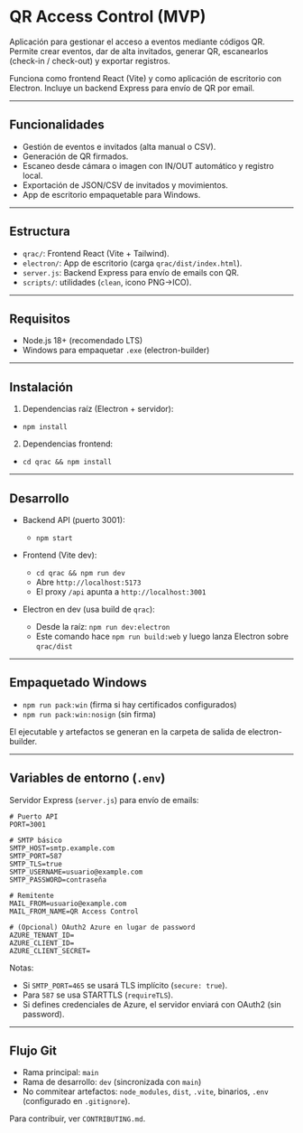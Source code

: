 # QR Access Control (MVP)

Aplicación para gestionar el acceso a eventos mediante códigos QR. Permite crear eventos, dar de alta invitados, generar QR, escanearlos (check-in / check-out) y exportar registros.

Funciona como frontend React (Vite) y como aplicación de escritorio con Electron. Incluye un backend Express para envío de QR por email.

---

## Funcionalidades

- Gestión de eventos e invitados (alta manual o CSV).
- Generación de QR firmados.
- Escaneo desde cámara o imagen con IN/OUT automático y registro local.
- Exportación de JSON/CSV de invitados y movimientos.
- App de escritorio empaquetable para Windows.

---

## Estructura

- `qrac/`: Frontend React (Vite + Tailwind).
- `electron/`: App de escritorio (carga `qrac/dist/index.html`).
- `server.js`: Backend Express para envío de emails con QR.
- `scripts/`: utilidades (`clean`, icono PNG→ICO).

---

## Requisitos

- Node.js 18+ (recomendado LTS)
- Windows para empaquetar `.exe` (electron-builder)

---

## Instalación

1) Dependencias raíz (Electron + servidor):
- `npm install`

2) Dependencias frontend:
- `cd qrac && npm install`

---

## Desarrollo

- Backend API (puerto 3001):
  - `npm start`

- Frontend (Vite dev):
  - `cd qrac && npm run dev`
  - Abre `http://localhost:5173`
  - El proxy `/api` apunta a `http://localhost:3001`

- Electron en dev (usa build de `qrac`):
  - Desde la raíz: `npm run dev:electron`
  - Este comando hace `npm run build:web` y luego lanza Electron sobre `qrac/dist`

---

## Empaquetado Windows

- `npm run pack:win` (firma si hay certificados configurados)
- `npm run pack:win:nosign` (sin firma)

El ejecutable y artefactos se generan en la carpeta de salida de electron-builder.

---

## Variables de entorno (`.env`)

Servidor Express (`server.js`) para envío de emails:

```
# Puerto API
PORT=3001

# SMTP básico
SMTP_HOST=smtp.example.com
SMTP_PORT=587
SMTP_TLS=true
SMTP_USERNAME=usuario@example.com
SMTP_PASSWORD=contraseña

# Remitente
MAIL_FROM=usuario@example.com
MAIL_FROM_NAME=QR Access Control

# (Opcional) OAuth2 Azure en lugar de password
AZURE_TENANT_ID=
AZURE_CLIENT_ID=
AZURE_CLIENT_SECRET=
```

Notas:
- Si `SMTP_PORT=465` se usará TLS implícito (`secure: true`).
- Para `587` se usa STARTTLS (`requireTLS`).
- Si defines credenciales de Azure, el servidor enviará con OAuth2 (sin password).

---

## Flujo Git

- Rama principal: `main`
- Rama de desarrollo: `dev` (sincronizada con `main`)
- No commitear artefactos: `node_modules`, `dist`, `.vite`, binarios, `.env` (configurado en `.gitignore`).

Para contribuir, ver `CONTRIBUTING.md`.

